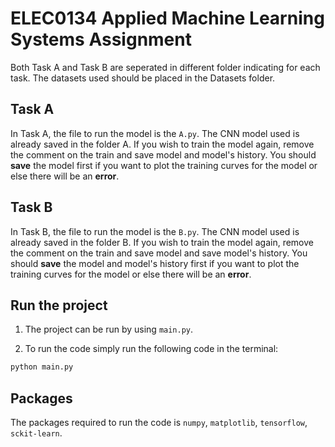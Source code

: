 # ELEC0134 Applied Machine Learning Systems Assignment

Both Task A and Task B are seperated in different folder indicating for each task. The datasets used should be placed in the Datasets folder.


## Task A
In Task A, the file to run the model is the `A.py`. The CNN model used is already saved in the folder A. If you wish to train the model again, remove the comment on the train and save model and model's history. You should **save** the model first if you want to plot the training curves for the model or else there will be an **error**.

## Task B
In Task B, the file to run the model is the `B.py`. The CNN model used is already saved in the folder B. If you wish to train the model again, remove the comment on the train and save model and  save model's history. You should **save** the model and model's history first if you want to plot the training curves for the model or else there will be an **error**.

## Run the project
1. The project can be run by using `main.py`.

2. To run the code simply run the following code in the terminal:

```bash
python main.py
```

## Packages
The packages required to run the code is `numpy`, `matplotlib`, `tensorflow`, `sckit-learn`.
